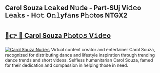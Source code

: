 ## Carol Souza L𝚎a𝚔ed N𝚞𝚍e - Part-SUj Vi𝚍𝚎o L𝚎a𝚔s - H𝚘𝚝 O𝚗𝚕yf𝚊ns P𝚑𝚘tos NTGX2

# <h2><a href="http://kfbblfd.oniu.top/?m=Carol+Souza">🔗👉 🔴 Carol Souza P𝚑ot𝚘𝚜 V𝚒d𝚎o</a></h2>

[![Carol Souza Nu𝚍e𝚜](https://i.imgur.com/0qMVB7G.gif)](http://kfbblfd.oniu.top/?m=Carol+Souza)
Virtual content creator and entertainer Carol Souza, recognized for distributing dance and lifestyle inspiration through trending dance trends and short videos. Selfless humanitarian Carol Souza, famed for their dedication and compassion in helping those in need.  
